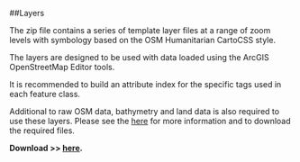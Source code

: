 ##Layers

The zip file contains a series of template layer files at a range of zoom levels with symbology based on the OSM Humanitarian CartoCSS style.

The layers are designed to be used with data loaded using the ArcGIS OpenStreetMap Editor tools.

It is recommended to build an attribute index for the specific tags used in each feature class.

Additional to raw OSM data, bathymetry and land data is also required to use these layers. Please see the 
[here](data.md) for more information and to download the required files.

**Download >> [here](https://github.com/GASCUK/OpenStreetMap-ArcGIS/raw/master/Layers.zip).**